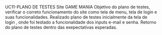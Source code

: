 UC11-PLANO DE TESTES 
Site GAME MANIA
Objetivo do plano de testes, verificar o correto funcionamento do site como tela de menu, tela de login e suas funcionalidades.
Realizado plano de testes inicialmente da tela de login , onde foi testado a funcionalidade dos inputs e-mail e senha.
Retorno do plano de testes dentro  das exepectativas esperadas.
